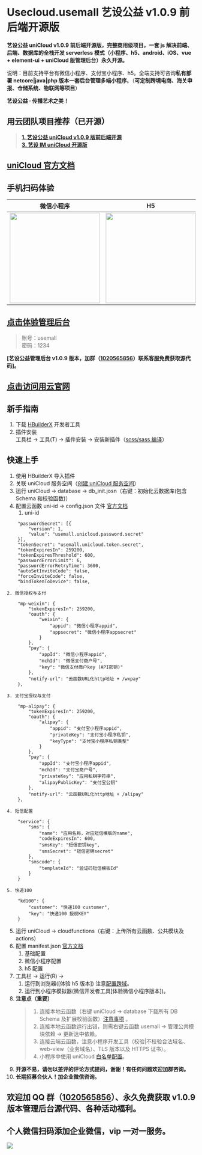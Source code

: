 # Usecloud.usemall 艺设公益 v1.0.9 前后端开源版

**艺设公益 uniCloud v1.0.9 前后端开源版，完整商用级项目，一套 js 解决前端、后端、数据库的全栈开发 serverless 模式（小程序、h5、android、iOS、vue + element-ui + uniCloud 版管理后台）永久开源。**

说明：目前支持平台有微信小程序、支付宝小程序、h5。全端支持可咨询**私有部署 netcore|java|php 版本一套后台管理多端小程序**。（**可定制跨境电商、海关申报、仓储系统、物联网等项目**）

**艺设公益 · 传播艺术之美！**

## 用云团队项目推荐（已开源）

> **[1. 艺设公益 uniCloud v1.0.9 版前后端开源](https://ext.dcloud.net.cn/plugin?id=5764)**  
> **[3. 艺设 IM uniCloud 开源版](https://ext.dcloud.net.cn/plugin?id=5544)**

## [uniCloud 官方文档](https://uniapp.dcloud.io/uniCloud/README)

## 手机扫码体验

| 微信小程序 | H5 |
| --- | --- |
| <img src="https://vkceyugu.cdn.bspapp.com/VKCEYUGU-d7265b2d-188d-44bf-83cb-f04b9e27f865/e9293ae3-c2b5-408a-9130-341bbdfbf284.png" style="width: 240px" width="240px" /> | <img src="https://vkceyugu.cdn.bspapp.com/VKCEYUGU-d7265b2d-188d-44bf-83cb-f04b9e27f865/fd69047a-1aa4-4109-995b-2eb62d4d0ae4.png" style="width: 240px" width="240px" /> |

## [点击体验管理后台](https://usemall.use-cloud.com)

> 账号：usemall  
> 密码：1234

**[艺设公益管理后台 v1.0.9 版本，加群（[1020565856](https://qm.qq.com/cgi-bin/qm/qr?k=BNUlrZAQXPolwALtcBm_rMabq0bx3_n-&jump_from=usecloud)）联系客服免费获取源代码]。**

## [点击访问用云官网](https://use-cloud.com)

## 新手指南

1. 下载 [HBuilderX](https://www.dcloud.io/hbuilderx.html) 开发者工具
2. 插件安装 <br />工具栏 -> 工具(T) -> 插件安装 -> 安装新插件（[scss/sass 编译](https://ext.dcloud.net.cn/plugin?id=2046)）

## 快速上手

1. 使用 HBuilderX 导入插件
2. 关联 uniCloud 服务空间（[创建 uniCloud 服务空间](https://uniapp.dcloud.io/uniCloud/quickstart?id=%e5%88%9b%e5%bb%ba%e5%92%8c%e7%bb%91%e5%ae%9a%e6%9c%8d%e5%8a%a1%e7%a9%ba%e9%97%b4)）
3. 运行 uniCloud -> database -> db_init.josn（右键：初始化云数据库(包含 Schema 和校验函数)）
4. 配置云函数 uni-id -> config.json 文件 [官方文档](https://uniapp.dcloud.net.cn/uniCloud/uni-id?id=configjson%e7%9a%84%e8%af%b4%e6%98%8e)
   1. uni-id

```
	"passwordSecret": [{
		"version": 1,
		"value": "usemall.unicloud.password.secret"
	}],
	"tokenSecret": "usemall.unicloud.token.secret",
	"tokenExpiresIn": 259200,
	"tokenExpiresThreshold": 600,
	"passwordErrorLimit": 6,
	"passwordErrorRetryTime": 3600,
	"autoSetInviteCode": false,
	"forceInviteCode": false,
	"bindTokenToDevice": false,
```

    2. 微信授权与支付

```
	"mp-weixin": {
		"tokenExpiresIn": 259200,
		"oauth": {
			"weixin": {
				"appid": "微信小程序appid",
				"appsecret": "微信小程序appsecret"
			}
		},
		"pay": {
			"appId": "微信小程序appid",
			"mchId": "微信支付商户号",
			"key": "微信支付商户key (API密钥)"
		},
		"notify-url": "云函数URL化http地址 + /wxpay"
	},
```

    3. 支付宝授权与支付

```
	"mp-alipay": {
		"tokenExpiresIn": 259200,
		"oauth": {
			"alipay": {
				"appid": "支付宝小程序appid",
				"privateKey": "支付宝小程序私钥",
				"keyType": "支付宝小程序私钥类型"
			}
		},
		"pay": {
			"appId": "支付宝小程序appid",
			"mchId": "支付宝商户号",
			"privateKey": "应用私钥字符串",
			"alipayPublicKey": "支付宝公钥"
		},
		"notify-url": "云函数URL化http地址 + /alipay"
	},
```

    4. 短信配置

```
	"service": {
		"sms": {
			"name": "应用名称，对应短信模版的name",
			"codeExpiresIn": 600,
			"smsKey": "短信密钥key",
			"smsSecret": "短信密钥secret"
		},
		"smscode": {
			"templateId": "验证码短信模板Id"
		}
	}
```

    5. 快递100

```
	"kd100": {
		"customer": "快递100 customer",
		"key": "快递100 授权KEY"
	}
```

5. 运行 uniCloud -> cloudfunctions（右键：上传所有云函数、公共模块及 actions）
6. 配置 manifest.json [官方文档](https://uniapp.dcloud.io/collocation/manifest)
   1. 基础配置
   2. 微信小程序配置
   3. h5 配置
7. 工具栏 -> 运行(R) ->
   1. 运行到浏览器([体验 h5 版本]) 注意[配置跨域](https://uniapp.dcloud.io/uniCloud/quickstart?id=useinh5)。
   2. 运行到小程序模拟器(微信开发者工具[体验微信小程序版本])。
8. **注意点（重要）**
   > 1. 连接本地云函数（右键 uniCloud -> database 下载所有 DB Schema 及扩展校验函数）[注意事项](https://uniapp.dcloud.io/uniCloud/quickstart?id=%e8%b0%83%e7%94%a8%e6%9c%ac%e5%9c%b0%e4%ba%91%e5%87%bd%e6%95%b0%e6%b3%a8%e6%84%8f%e4%ba%8b%e9%a1%b9) 。
   > 2. 连接本地云函数运行出错，则需右键云函数 usemall -> 管理公共模块依赖 -> 更新选中依赖。
   > 3. 连接云端云函数，注意小程序开发工具（校验|不校验合法域名、web-view（业务域名）、TLS 版本以及 HTTPS 证书）。
   > 4. 小程序中使用 uniCloud [白名单配置](https://uniapp.dcloud.io/uniCloud/quickstart?id=%e5%b0%8f%e7%a8%8b%e5%ba%8f%e4%b8%ad%e4%bd%bf%e7%94%a8unicloud%e7%9a%84%e7%99%bd%e5%90%8d%e5%8d%95%e9%85%8d%e7%bd%ae)。
9. **开源不易，请勿以差评的评论方式提问，谢谢！有任何问题欢迎加群咨询。**
10. **长期招募合伙人！加企业微信咨询。**

## 欢迎加 QQ 群（[1020565856](https://qm.qq.com/cgi-bin/qm/qr?k=BNUlrZAQXPolwALtcBm_rMabq0bx3_n-&jump_from=usecloud)）、永久免费获取 v1.0.9 版本管理后台源代码、各种活动福利。

## 个人微信扫码添加企业微信，vip 一对一服务。

<img src="https://vkceyugu.cdn.bspapp.com/VKCEYUGU-d7265b2d-188d-44bf-83cb-f04b9e27f865/df0230c7-a54d-4a78-88c9-725c71f73cc2.png" />
